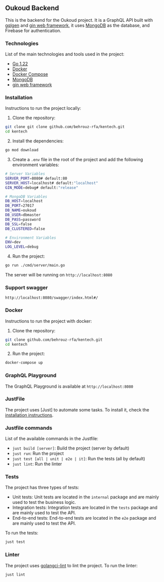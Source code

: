 ## Oukoud Backend

This is the backend for the Oukoud project. It is a GraphQL API built with [gqlgen](https://gqlgen.com/) and [gin web framework](), it uses [MongoDB](https://www.mongodb.com/) as the database, and Firebase for authentication.

### Technologies
List of the main technologies and tools used in the project:
- [Go 1.22](https://golang.org/)
- [Docker](https://www.docker.com/)
- [Docker Compose](https://docs.docker.com/compose/)
- [MongoDB](https://www.mongodb.com/)
- [gin web framework]()

### Installation
Instructions to run the project locally:

1. Clone the repository:
```bash
git clone git clone github.com/behrouz-rfa/kentech.git
cd kentech
```

2. Install the dependencies:
```bash
go mod download
```

3. Create a `.env` file in the root of the project and add the following environment variables:
```bash
# Server Variables
SERVER_PORT=8080# default:80
SERVER_HOST=localhost# default:"localhost"
GIN_MODE=debug# default:"release"

# MongoDB Variables
DB_HOST=localhost
DB_PORT=27017
DB_NAME=oukoud
DB_USER=dbmaster
DB_PASS=password
DB_SSL=false
DB_CLUSTERED=false 

# Environment Variables
ENV=dev
LOG_LEVEL=debug


```

4. Run the project:
```bash
go run ./cmd/server/main.go
```
The server will be running on `http://localhost:8080`

### Support swagger
```
http://localhost:8080/swagger/index.html#/
```

### Docker
Instructions to run the project with docker:

1. Clone the repository:
```bash
git clone github.com/behrouz-rfa/kentech.git
cd kentech
```

2. Run the project:
```bash
docker-compose up
```

### GraphQL Playground
The GraphQL Playground is available at `http://localhost:8080`

### JustFile
The project uses [Just] to automate some tasks. To install it, check the [installation instructions](https://github.com/casey/just#installation).

### Justfile commands
List of the available commands in the Justfile:
- `just build [server]`: Build the project (server by default)
- `just run`: Run the project
- `just test [all | unit | e2e | it]`: Run the tests (all by default)
- `just lint`: Run the linter

### Tests
The project has three types of tests:
- Unit tests: Unit tests are located in the `internal` package and are mainly used to test the business logic.
- Integration tests: Integration tests are located in the `tests` package and are mainly used to test the API.
- End-to-end tests: End-to-end tests are located in the `e2e` package and are mainly used to test the API.

To run the tests:
```bash
just test
```


### Linter
The project uses [golangci-lint](https://golangci-lint.run/) to lint the project. To run the linter:
```bash
just lint
```
